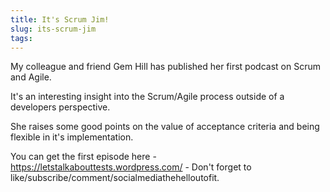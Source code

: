 ```yaml
---
title: It's Scrum Jim!
slug: its-scrum-jim
tags:
---
```

My colleague and friend Gem Hill has published her first podcast on Scrum and Agile.

It's an interesting insight into the Scrum/Agile process outside of a developers perspective.

She raises some good points on the value of acceptance criteria and being flexible in it's implementation.

You can get the first episode here - https://letstalkabouttests.wordpress.com/ - Don't forget to like/subscribe/comment/socialmediathehelloutofit.
